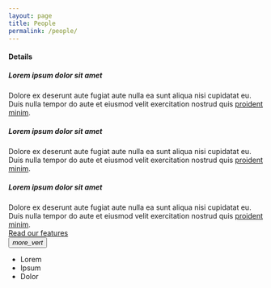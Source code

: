 ```yaml
---
layout: page
title: People
permalink: /people/
---
```

<div class="mdl-layout__tab-panel is-active" id="overview">
      <section class="section--center mdl-grid mdl-grid--no-spacing mdl-shadow--2dp">
        <div class="mdl-card mdl-cell mdl-cell--12-col">
          <div class="mdl-card__supporting-text mdl-grid mdl-grid--no-spacing">
            <h4 class="mdl-cell mdl-cell--12-col">Details</h4>
            <div class="section__circle-container mdl-cell mdl-cell--2-col mdl-cell--1-col-phone">
              <div class="section__circle-container__circle mdl-color--primary"></div>
            </div>
            <div class="section__text mdl-cell mdl-cell--10-col-desktop mdl-cell--6-col-tablet mdl-cell--3-col-phone">
              <h5>Lorem ipsum dolor sit amet</h5>
              Dolore ex deserunt aute fugiat aute nulla ea sunt aliqua nisi cupidatat eu. Duis nulla tempor do aute et eiusmod velit exercitation nostrud quis <a href="#">proident minim</a>.
            </div>
            <div class="section__circle-container mdl-cell mdl-cell--2-col mdl-cell--1-col-phone">
              <div class="section__circle-container__circle mdl-color--primary"></div>
            </div>
            <div class="section__text mdl-cell mdl-cell--10-col-desktop mdl-cell--6-col-tablet mdl-cell--3-col-phone">
              <h5>Lorem ipsum dolor sit amet</h5>
              Dolore ex deserunt aute fugiat aute nulla ea sunt aliqua nisi cupidatat eu. Duis nulla tempor do aute et eiusmod velit exercitation nostrud quis <a href="#">proident minim</a>.
            </div>
            <div class="section__circle-container mdl-cell mdl-cell--2-col mdl-cell--1-col-phone">
              <div class="section__circle-container__circle mdl-color--primary"></div>
            </div>
            <div class="section__text mdl-cell mdl-cell--10-col-desktop mdl-cell--6-col-tablet mdl-cell--3-col-phone">
              <h5>Lorem ipsum dolor sit amet</h5>
              Dolore ex deserunt aute fugiat aute nulla ea sunt aliqua nisi cupidatat eu. Duis nulla tempor do aute et eiusmod velit exercitation nostrud quis <a href="#">proident minim</a>.
            </div>
          </div>
          <div class="mdl-card__actions">
            <a href="#" class="mdl-button">Read our features</a>
          </div>
        </div>
        <button class="mdl-button mdl-js-button mdl-js-ripple-effect mdl-button--icon" id="btn2">
          <i class="material-icons">more_vert</i>
        </button>
        <ul class="mdl-menu mdl-js-menu mdl-menu--bottom-right" for="btn2">
          <li class="mdl-menu__item">Lorem</li>
          <li class="mdl-menu__item" disabled>Ipsum</li>
          <li class="mdl-menu__item">Dolor</li>
        </ul>
      </section>
    </div>
